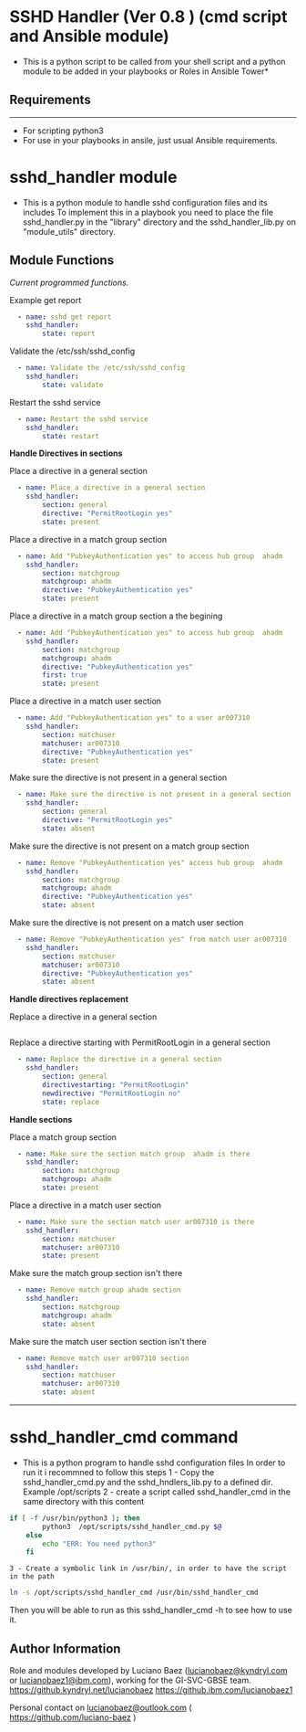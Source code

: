 SSHD Handler  (Ver 0.8 ) (cmd script and Ansible module)
=========================================================
* This is a python script to be called from your shell script and a python module to be added in your playbooks or Roles in Ansible Tower*


## Requirements
------------
- For scripting python3
- For use in your playbooks in ansile, just usual Ansible requirements.

sshd_handler module
===================
* This is a python module to handle sshd configuration files and its includes
To implement this in a playbook you need to place the file sshd_handler.py in the "library" directory and the sshd_handler_lib.py on "module_utils" directory.


Module Functions
----------------
*Current programmed functions.*

Example get report
 
```yaml
  - name: sshd get report
    sshd_handler:
        state: report
```

Validate the /etc/ssh/sshd_config
```yaml
  - name: Validate the /etc/ssh/sshd_config
    sshd_handler:
        state: validate
```

Restart the sshd service
```yaml
  - name: Restart the sshd service
    sshd_handler:
        state: restart
```

**Handle Directives in sections**

Place a directive in a general section
```yaml
  - name: Place a directive in a general section
    sshd_handler:
        section: general
        directive: "PermitRootLogin yes"
        state: present
```

Place a directive in a match group section
```yaml
  - name: Add "PubkeyAuthentication yes" to access hub group  ahadm
    sshd_handler:
        section: matchgroup
        matchgroup: ahadm
        directive: "PubkeyAuthentication yes"
        state: present
```

Place a directive in a match group section a the begining 
```yaml
  - name: Add "PubkeyAuthentication yes" to access hub group  ahadm
    sshd_handler:
        section: matchgroup
        matchgroup: ahadm
        directive: "PubkeyAuthentication yes"
        first: true
        state: present
```

Place a directive in a match user section
```yaml
  - name: Add "PubkeyAuthentication yes" to a user ar007310
    sshd_handler:
        section: matchuser
        matchuser: ar007310
        directive: "PubkeyAuthentication yes"
        state: present
```

Make sure the directive is not present in a general section
```yaml
  - name: Make sure the directive is not present in a general section
    sshd_handler:
        section: general
        directive: "PermitRootLogin yes"
        state: absent
```

Make sure the directive is not present on a match group section
```yaml
  - name: Remove "PubkeyAuthentication yes" access hub group  ahadm
    sshd_handler:
        section: matchgroup
        matchgroup: ahadm
        directive: "PubkeyAuthentication yes"
        state: absent
```

Make sure the directive is not present on a match user section
```yaml
  - name: Remove "PubkeyAuthentication yes" from match user ar007310
    sshd_handler:
        section: matchuser
        matchuser: ar007310
        directive: "PubkeyAuthentication yes"
        state: absent
```

**Handle directives replacement**

Replace a directive in a general section
```yaml


```

Replace a directive starting with PermitRootLogin in a general section
```yaml
  - name: Replace the directive in a general section
    sshd_handler:
        section: general
        directivestarting: "PermitRootLogin"
        newdirective: "PermitRootLogin no"
        state: replace
```

**Handle sections**

Place a match group section
```yaml
  - name: Make sure the section match group  ahadm is there
    sshd_handler:
        section: matchgroup
        matchgroup: ahadm
        state: present
```

Place a directive in a match user section
```yaml
  - name: Make sure the section match user ar007310 is there
    sshd_handler:
        section: matchuser
        matchuser: ar007310
        state: present
```

Make sure the match group section isn't there
```yaml
  - name: Remove match group ahadm section
    sshd_handler:
        section: matchgroup
        matchgroup: ahadm
        state: absent
```

Make sure the match user section section isn't there
```yaml
  - name: Remove match user ar007310 section
    sshd_handler:
        section: matchuser
        matchuser: ar007310
        state: absent
```

----------------------------------------------------------------------------------------------------------------------------

sshd_handler_cmd command
=========================
* This is a python program to handle sshd configuration files
In order to run it i recommned to follow this steps
    1 - Copy the sshd_handler_cmd.py and the sshd_hndlers_lib.py to a defined dir. Example /opt/scripts
    2 - create a script called sshd_handler_cmd in the same directory with this content
```bash
if [ -f /usr/bin/python3 ]; then 
        python3  /opt/scripts/sshd_handler_cmd.py $@
    else
        echo "ERR: You need python3"
    fi
```
    3 - Create a symbolic link in /usr/bin/, in order to have the script in the path
```bash
ln -s /opt/scripts/sshd_handler_cmd /usr/bin/sshd_handler_cmd
``` 

Then you will be able to run as this
    sshd_handler_cmd -h
to see how to use it.

Author Information
------------------
Role and modules developed by Luciano Baez (lucianobaez@kyndryl.com or lucianobaez1@ibm.com), working for the GI-SVC-GBSE team.
https://github.kyndryl.net/lucianobaez
https://github.ibm.com/lucianobaez1


Personal contact on lucianobaez@outlook.com ( https://github.com/luciano-baez )


